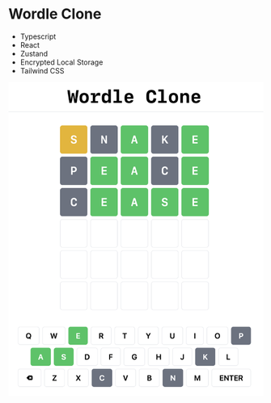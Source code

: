 # Wordle Clone

- Typescript
- React
- Zustand
- Encrypted Local Storage
- Tailwind CSS

![Preview](./preview.png)
